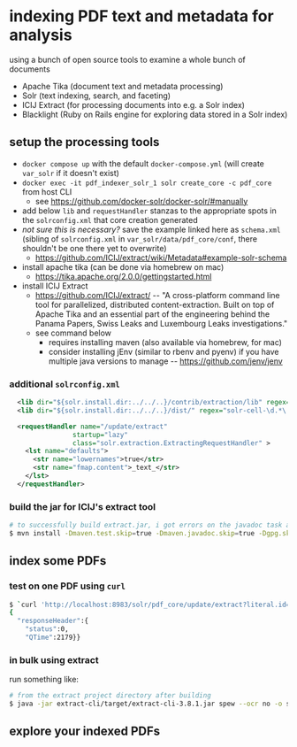 # indexing PDF text and metadata for analysis

using a bunch of open source tools to examine a whole bunch of documents
* Apache Tika (document text and metadata processing)
* Solr (text indexing, search, and faceting)
* ICIJ Extract (for processing documents into e.g. a Solr index)
* Blacklight (Ruby on Rails engine for exploring data stored in a Solr index)

## setup the processing tools

* `docker compose up` with the default `docker-compose.yml` (will create `var_solr` if it doesn't exist)
* `docker exec -it pdf_indexer_solr_1 solr create_core -c pdf_core` from host CLI
  * see https://github.com/docker-solr/docker-solr/#manually
* add below `lib` and `requestHandler` stanzas to the appropriate spots in the `solrconfig.xml` that core creation generated
* _not sure this is necessary?_ save the example linked here as `schema.xml` (sibling of `solrconfig.xml` in `var_solr/data/pdf_core/conf`, there shouldn't be one there yet to overwrite)
  * https://github.com/ICIJ/extract/wiki/Metadata#example-solr-schema
* install apache tika (can be done via homebrew on mac)
  * https://tika.apache.org/2.0.0/gettingstarted.html
* install ICIJ Extract
  * https://github.com/ICIJ/extract/ -- "A cross-platform command line tool for parallelized, distributed content-extraction. Built on top of Apache Tika and an essential part of the engineering behind the Panama Papers, Swiss Leaks and Luxembourg Leaks investigations."
  * see command below
    * requires installing maven (also available via homebrew, for mac)
    * consider installing jEnv (similar to rbenv and pyenv) if you have multiple java versions to manage -- https://github.com/jenv/jenv

### additional `solrconfig.xml`

```xml
  <lib dir="${solr.install.dir:../../..}/contrib/extraction/lib" regex=".*\.jar" />
  <lib dir="${solr.install.dir:../../..}/dist/" regex="solr-cell-\d.*\.jar" />

  <requestHandler name="/update/extract"
                startup="lazy"
                class="solr.extraction.ExtractingRequestHandler" >
    <lst name="defaults">
      <str name="lowernames">true</str>
      <str name="fmap.content">_text_</str>
    </lst>
  </requestHandler>
```

### build the jar for ICIJ's extract tool

```sh
# to successfully build extract.jar, i got errors on the javadoc task and the gpg task, and signing is only necessary for publishing the build, not running it locally
$ mvn install -Dmaven.test.skip=true -Dmaven.javadoc.skip=true -Dgpg.skip=true
```


## index some PDFs

### test on one PDF using `curl`

```sh
$ `curl 'http://localhost:8983/solr/pdf_core/update/extract?literal.id=helloworld&commit=true' -F "myfile=@test.pdf"`
{
  "responseHeader":{
    "status":0,
    "QTime":2179}}
```

### in bulk using extract

run something like:
```sh
# from the extract project directory after building
$ java -jar extract-cli/target/extract-cli-3.8.1.jar spew --ocr no -o solr -s 'http://localhost:8983/solr/pdf_core' --commitInterval 500  'my_cool_pdf_directory'
```

## explore your indexed PDFs


